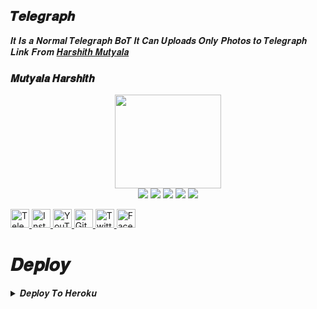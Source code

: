 ## 𝑻𝒆𝒍𝒆𝒈𝒓𝒂𝒑𝒉
𝑰𝒕 𝑰𝒔 𝒂 𝑵𝒐𝒓𝒎𝒂𝒍 𝑻𝒆𝒍𝒆𝒈𝒓𝒂𝒑𝒉 𝑩𝒐𝑻 𝑰𝒕 𝑪𝒂𝒏 𝑼𝒑𝒍𝒐𝒂𝒅𝒔 𝑶𝒏𝒍𝒚 𝑷𝒉𝒐𝒕𝒐𝒔 𝒕𝒐 𝑻𝒆𝒍𝒆𝒈𝒓𝒂𝒑𝒉 𝑳𝒊𝒏𝒌 𝑭𝒓𝒐𝒎 [𝑯𝒂𝒓𝒔𝒉𝒊𝒕𝒉 𝑴𝒖𝒕𝒚𝒂𝒍𝒂](https://t.me/Harshith_Mutyala)

### 𝑴𝒖𝒕𝒚𝒂𝒍𝒂 𝑯𝒂𝒓𝒔𝒉𝒊𝒕𝒉

<p align="middle">
<img src="https://telegra.ph/file/30ca4ce92f146fc14b4d6.jpg" width="170" height="150"><br>
<img src="https://badgen.net/badge/Name/Harshith/black?icon=awesome&labelColor=0080FF"></a>
<img src="https://badgen.net/badge/Skills/python/purple?icon=terminal&labelColor=red"></a>
<a href="https://telegram.dog/Harshith_Mutyala"><img src="https://img.shields.io/badge/Telegram-Channel-blue.svg?logo=telegram"></a>
<a href="https://github.com/MutyalaHarshith"><img src="https://badgen.net/badge/Follow%20on%20/GitHub/80FF00?icon=github&labelColor=black"></a>
<a href="https://youtube.com/channel/UCE72_6rmOJYa6JTXNaZ5LSw"><img src="https://img.shields.io/badge/YouTube-Channel-FF3333.svg?logo=youtube&logoColor=FF3333"></a>
<p align="left">
</p>

<a href="https://t.me/Harshith_Mutyala">
    <img alt="Telegram" width="30px" src="https://cdn.jsdelivr.net/npm/simple-icons@3.2.0/icons/telegram.svg" />
  </a>

<a href="https://instagram.com/mutyala.harshith">
    <img alt="Instagram" width="30px" src="https://cdn.jsdelivr.net/npm/simple-icons@3.2.0/icons/instagram.svg" />
  </a>

<a href="https://youtube.com/channel/UCE72_6rmOJYa6JTXNaZ5LSw">
    <img alt="YouTube" width="30px" src="https://cdn.jsdelivr.net/npm/simple-icons@3.2.0/icons/youtube.svg" />
  </a>

<a href="https://github.com/MutyalaHarshith">
    <img alt="GitHub" width="30px" src="https://cdn.jsdelivr.net/npm/simple-icons@3.2.0/icons/github.svg" />
  </a>

<a href="https://twitter.com/MutyalaHarshith">
    <img alt="Twitter" width="30px" src="https://cdn.jsdelivr.net/npm/simple-icons@3.2.0/icons/twitter.svg" />
  </a>

<a href="https://www.facebook.com/Mutyala.Harshith">
    <img alt="Facebook" width="30px" src="https://cdn.jsdelivr.net/npm/simple-icons@3.2.0/icons/facebook.svg" />
  </a>

# 𝑫𝒆𝒑𝒍𝒐𝒚

<details><summary>𝑫𝒆𝒑𝒍𝒐𝒚 𝑻𝒐 𝑯𝒆𝒓𝒐𝒌𝒖</summary>
<p>

## [![Deploy](https://www.herokucdn.com/deploy/button.svg)](https://heroku.com/deploy)
